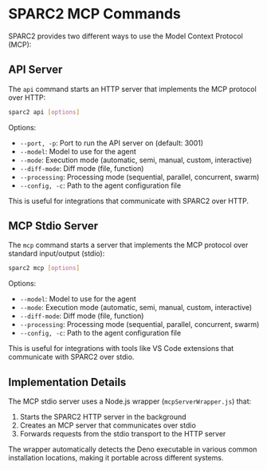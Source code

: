 # SPARC2 MCP Commands

SPARC2 provides two different ways to use the Model Context Protocol (MCP):

## API Server

The `api` command starts an HTTP server that implements the MCP protocol over HTTP:

```bash
sparc2 api [options]
```

Options:
- `--port, -p`: Port to run the API server on (default: 3001)
- `--model`: Model to use for the agent
- `--mode`: Execution mode (automatic, semi, manual, custom, interactive)
- `--diff-mode`: Diff mode (file, function)
- `--processing`: Processing mode (sequential, parallel, concurrent, swarm)
- `--config, -c`: Path to the agent configuration file

This is useful for integrations that communicate with SPARC2 over HTTP.

## MCP Stdio Server

The `mcp` command starts a server that implements the MCP protocol over standard input/output (stdio):

```bash
sparc2 mcp [options]
```

Options:
- `--model`: Model to use for the agent
- `--mode`: Execution mode (automatic, semi, manual, custom, interactive)
- `--diff-mode`: Diff mode (file, function)
- `--processing`: Processing mode (sequential, parallel, concurrent, swarm)
- `--config, -c`: Path to the agent configuration file

This is useful for integrations with tools like VS Code extensions that communicate with SPARC2 over stdio.

## Implementation Details

The MCP stdio server uses a Node.js wrapper (`mcpServerWrapper.js`) that:

1. Starts the SPARC2 HTTP server in the background
2. Creates an MCP server that communicates over stdio
3. Forwards requests from the stdio transport to the HTTP server

The wrapper automatically detects the Deno executable in various common installation locations, making it portable across different systems.